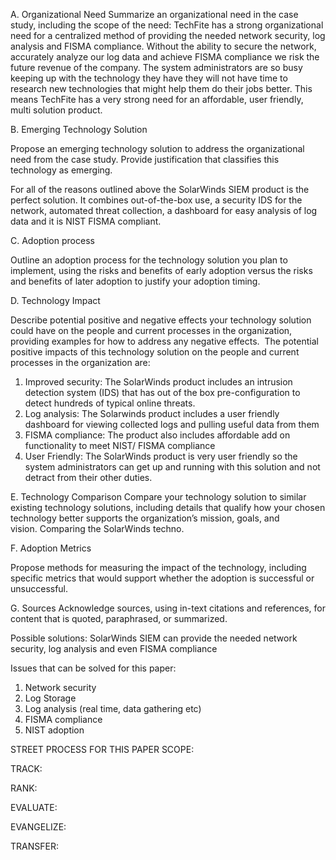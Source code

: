 A.  Organizational Need
Summarize an organizational need in the case study, including the scope of the need:
TechFite has a strong organizational need for a centralized method of providing the needed network security, log analysis and FISMA compliance. Without the ability to secure the network, accurately analyze our log data and achieve FISMA compliance we risk the future revenue of the company. The system administrators are so busy keeping up with the technology they have they will not have time to research new technologies that might help them do their jobs better. This means TechFite has a very strong need for an affordable, user friendly, multi solution product.




B. Emerging Technology Solution

Propose an emerging technology solution to address the organizational need from the case study. Provide justification that classifies this technology as emerging. 

For all of the reasons outlined above the SolarWinds SIEM product is the perfect solution. It combines out-of-the-box use, a security IDS for the network, automated threat collection, a dashboard for easy analysis of log data and it is NIST FISMA compliant.

C.  Adoption process

Outline an adoption process for the technology solution you plan to implement, using the risks and benefits of early adoption versus the risks and benefits of later adoption to justify your adoption timing.
	
D. Technology Impact

Describe potential positive and negative effects your technology solution could have on the people and current processes in the organization, providing examples for how to address any negative effects. 
The potential positive impacts of this technology solution on the people and current processes in the organization are:
1. Improved security: The SolarWinds product includes an intrusion detection system (IDS) that has out of the box pre-configuration to detect hundreds of typical online threats.
2. Log analysis: The Solarwinds product includes a user friendly dashboard for viewing collected logs and pulling useful data from them
3. FISMA compliance: The product also includes affordable add on functionality to meet NIST/ FISMA compliance
4. User Friendly: The SolarWinds product is very user friendly so the system administrators can get up and running with this solution and not detract from their other duties.

E. Technology Comparison
Compare your technology solution to similar existing technology solutions, including details that qualify how your chosen technology better supports the organization’s mission, goals, and vision. Comparing the SolarWinds techno.

F. Adoption Metrics

Propose methods for measuring the impact of the technology, including specific metrics that would support whether the adoption is successful or unsuccessful. 

G. Sources
Acknowledge sources, using in-text citations and references, for content that is quoted, paraphrased, or summarized. 


Possible solutions: 
SolarWinds SIEM can provide the needed network security, log analysis and even FISMA compliance

Issues that can be solved for this paper:
1. Network security
2. Log Storage
3. Log analysis (real time, data gathering etc)
4. FISMA compliance
5. NIST adoption	

STREET PROCESS FOR THIS PAPER
SCOPE:

TRACK:

RANK:

EVALUATE:

EVANGELIZE:

TRANSFER:


